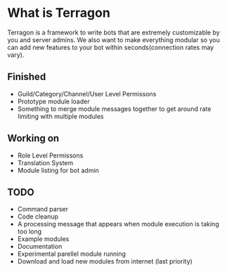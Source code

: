 # What is Terragon

Terragon is a framework to write bots that are extremely customizable by you and server admins. We also want to make everything modular so you can add new features to your bot within seconds(connection rates may vary).

## Finished
* Guild/Category/Channel/User Level Permissons
* Prototype module loader
* Something to merge module messages together to get around rate limiting with multiple modules

## Working on
* Role Level Permissons
* Translation System
* Module listing for bot admin

## TODO
* Command parser
* Code cleanup
* A processing message that appears when module execution is taking too long
* Example modules
* Documentation
* Experimental parellel module running
* Download and load new modules from internet (last priority)